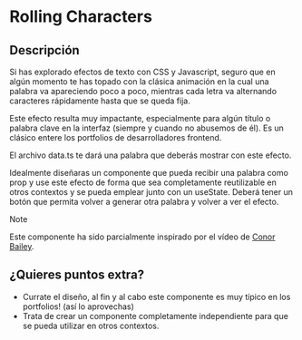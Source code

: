 # Rolling Characters

## Descripción

Si has explorado efectos de texto con CSS y Javascript, seguro que en algún momento te has topado con la clásica animación en la cual una palabra va apareciendo poco a poco, mientras cada letra va alternando caracteres rápidamente hasta que se queda fija.

Este efecto resulta muy impactante, especialmente para algún título o palabra clave en la interfaz (siempre y cuando no abusemos de él). Es un clásico entere los portfolios de desarrolladores frontend.

El archivo data.ts te dará una palabra que deberás mostrar con este efecto.

Idealmente diseñaras un componente que pueda recibir una palabra como prop y use este efecto de forma que sea completamente reutilizable en otros contextos y se pueda emplear junto con un useState. Deberá tener un botón que permita volver a generar otra palabra y volver a ver el efecto.

>[!NOTE]
>
>Este componente ha sido parcialmente inspirado por el vídeo de [Conor Bailey](https://www.youtube.com/watch?v=KdMqHEU6Lck).

## ¿Quieres puntos extra?

- Currate el diseño, al fin y al cabo este componente es muy típico en los portfolios! (así lo aprovechas)
- Trata de crear un componente completamente independiente para que se pueda utilizar en otros contextos.